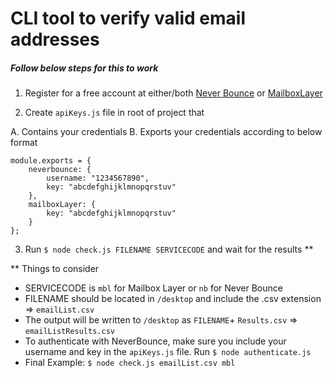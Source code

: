 # CLI tool to verify valid email addresses

##### Follow below steps for this to work
1. Register for a free account at either/both [Never Bounce](https://neverbounce.com/) or [MailboxLayer](https://mailboxlayer.com/)

2. Create `apiKeys.js` file in root of project that

A. Contains your credentials
B. Exports your credentials according to below format

```
module.exports = {
    neverbounce: {
        username: "1234567890",
        key: "abcdefghijklmnopqrstuv"
    },
    mailboxLayer: {
        key: "abcdefghijklmnopqrstuv"
    }
};
```
3. Run `$ node check.js FILENAME SERVICECODE` and wait for the results **


** Things to consider
* SERVICECODE is `mbl` for Mailbox Layer or `nb` for Never Bounce
* FILENAME should be located in `/desktop` and include the .csv extension => `emailList.csv`
* The output will be written to `/desktop` as `FILENAME`+ `Results.csv` => `emailListResults.csv`
* To authenticate with NeverBounce, make sure you include your username and key in the `apiKeys.js` file. Run `$ node authenticate.js`
* Final Example: `$ node check.js emailList.csv mbl`